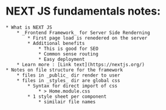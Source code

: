 # NEXT JS fundamentals notes: 
    * What is NEXT JS
        * _Frontend Framework_ for Server Side Renderning
            * First page load is renedered on the server
            * Additional benefits
                * This is good for SEO
                * Common sense routing
                * Easy deployment
        * Learn more : [Link text](https://nextjs.org/)
    * Notes on file structure for the framework
        * files in _public_ dir render to user
        * files in _styles_ dir are global css
            * Syntax for direct import of css
                * > Home.module.css
            * 1 style sheet per component
                * similair file names 